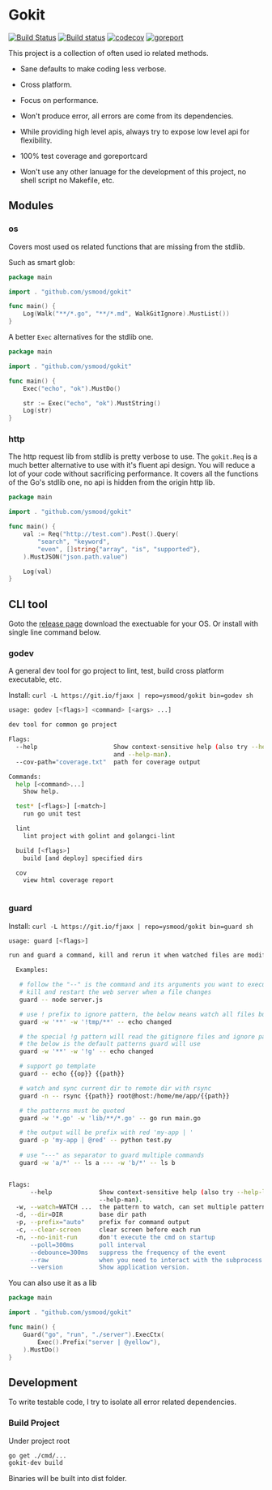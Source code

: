 # Gokit

[![Build Status](https://travis-ci.org/ysmood/gokit.svg?branch=master)](https://travis-ci.org/ysmood/gokit)
[![Build status](https://ci.appveyor.com/api/projects/status/b8mkds289asy6q5s/branch/master?svg=true)](https://ci.appveyor.com/project/ysmood/gokit/branch/master)
[![codecov](https://codecov.io/gh/ysmood/gokit/branch/master/graph/badge.svg)](https://codecov.io/gh/ysmood/gokit)
[![goreport](https://goreportcard.com/badge/github.com/ysmood/gokit)](https://goreportcard.com/report/github.com/ysmood/gokit)

This project is a collection of often used io related methods.

- Sane defaults to make coding less verbose.

- Cross platform.

- Focus on performance.

- Won't produce error, all errors are come from its dependencies.

- While providing high level apis, always try to expose low level api for flexibility.

- 100% test coverage and goreportcard

- Won't use any other lanuage for the development of this project, no shell script no Makefile, etc.

## Modules

### os

Covers most used os related functions that are missing from the stdlib.

Such as smart glob:

```go
package main

import . "github.com/ysmood/gokit"

func main() {
	Log(Walk("**/*.go", "**/*.md", WalkGitIgnore).MustList())
}

```

A better `Exec` alternatives for the stdlib one.

```go
package main

import . "github.com/ysmood/gokit"

func main() {
	Exec("echo", "ok").MustDo()

	str := Exec("echo", "ok").MustString()
	Log(str)
}

```

### http

The http request lib from stdlib is pretty verbose to use. The `gokit.Req` is a much better
alternative to use with it's fluent api design. You will reduce a lot of your code without sacrificing performance.
It covers all the functions of the Go's stdlib one, no api is hidden from the origin http lib.

```go
package main

import . "github.com/ysmood/gokit"

func main() {
	val := Req("http://test.com").Post().Query(
		"search", "keyword",
		"even", []string{"array", "is", "supported"},
	).MustJSON("json.path.value")

	Log(val)
}

```

## CLI tool

Goto the [release page](https://github.com/ysmood/gokit/releases) download the exectuable for your OS.
Or install with single line command below.

### godev

A general dev tool for go project to lint, test, build cross platform executable, etc.

Install: `curl -L https://git.io/fjaxx | repo=ysmood/gokit bin=godev sh`

```bash
usage: godev [<flags>] <command> [<args> ...]

dev tool for common go project

Flags:
  --help                     Show context-sensitive help (also try --help-long
                             and --help-man).
  --cov-path="coverage.txt"  path for coverage output

Commands:
  help [<command>...]
    Show help.

  test* [<flags>] [<match>]
    run go unit test

  lint
    lint project with golint and golangci-lint

  build [<flags>]
    build [and deploy] specified dirs

  cov
    view html coverage report



```

### guard

Install: `curl -L https://git.io/fjaxx | repo=ysmood/gokit bin=guard sh`

```bash
usage: guard [<flags>]

run and guard a command, kill and rerun it when watched files are modified

  Examples:

   # follow the "--" is the command and its arguments you want to execute
   # kill and restart the web server when a file changes
   guard -- node server.js

   # use ! prefix to ignore pattern, the below means watch all files but not those in tmp dir
   guard -w '**' -w '!tmp/**' -- echo changed

   # the special !g pattern will read the gitignore files and ignore patterns in them
   # the below is the default patterns guard will use
   guard -w '**' -w '!g' -- echo changed

   # support go template
   guard -- echo {{op}} {{path}}

   # watch and sync current dir to remote dir with rsync
   guard -n -- rsync {{path}} root@host:/home/me/app/{{path}}

   # the patterns must be quoted
   guard -w '*.go' -w 'lib/**/*.go' -- go run main.go

   # the output will be prefix with red 'my-app | '
   guard -p 'my-app | @red' -- python test.py
   
   # use "---" as separator to guard multiple commands
   guard -w 'a/*' -- ls a --- -w 'b/*' -- ls b


Flags:
      --help             Show context-sensitive help (also try --help-long and
                         --help-man).
  -w, --watch=WATCH ...  the pattern to watch, can set multiple patterns
  -d, --dir=DIR          base dir path
  -p, --prefix="auto"    prefix for command output
  -c, --clear-screen     clear screen before each run
  -n, --no-init-run      don't execute the cmd on startup
      --poll=300ms       poll interval
      --debounce=300ms   suppress the frequency of the event
      --raw              when you need to interact with the subprocess
      --version          Show application version.


```

You can also use it as a lib

```go
package main

import . "github.com/ysmood/gokit"

func main() {
	Guard("go", "run", "./server").ExecCtx(
		Exec().Prefix("server | @yellow"),
	).MustDo()
}

```

## Development

To write testable code, I try to isolate all error related dependencies.

### Build Project

Under project root

```bash
go get ./cmd/...
gokit-dev build
```

Binaries will be built into dist folder.
